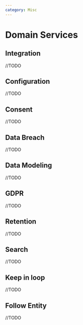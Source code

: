 ```yaml
---
category: Misc
---
```


# Domain Services

## Integration

//TODO

## Configuration

//TODO

## Consent

//TODO

## Data Breach

//TODO

## Data Modeling

//TODO

## GDPR

//TODO

## Retention

//TODO

## Search

//TODO

## Keep in loop

//TODO

## Follow Entity

//TODO


